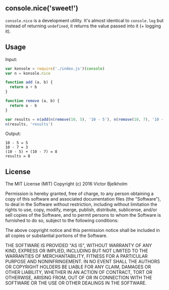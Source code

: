 ## console.nice('sweet!')

`console.nice` is a development utility. It's almost identical to `console.log` but instead of returning `undefined`, it returns the value passed into it (+ logging it).

## Usage

Input:
```javascript
var konsole = require('./index.js')(console)
var n = konsole.nice

function add (a, b) {
  return a + b
}

function remove (a, b) {
  return a - b
}

var results = n(add(n(remove(10, 5), '10 - 5'), n(remove(10, 7), '10 - 7')), '(10 - 5) + (10 - 7)')
n(results, 'results')
```

Output:
```
10 - 5 = 5
10 - 7 = 3
(10 - 5) + (10 - 7) = 8
results = 8
```

## License

The MIT License (MIT)
Copyright (c) 2016 Victor Bjelkholm

Permission is hereby granted, free of charge, to any person obtaining a copy of this software and associated documentation files (the "Software"), to deal in the Software without restriction, including without limitation the rights to use, copy, modify, merge, publish, distribute, sublicense, and/or sell copies of the Software, and to permit persons to whom the Software is furnished to do so, subject to the following conditions:

The above copyright notice and this permission notice shall be included in all copies or substantial portions of the Software.

THE SOFTWARE IS PROVIDED "AS IS", WITHOUT WARRANTY OF ANY KIND, EXPRESS OR IMPLIED, INCLUDING BUT NOT LIMITED TO THE WARRANTIES OF MERCHANTABILITY, FITNESS FOR A PARTICULAR PURPOSE AND NONINFRINGEMENT. IN NO EVENT SHALL THE AUTHORS OR COPYRIGHT HOLDERS BE LIABLE FOR ANY CLAIM, DAMAGES OR OTHER LIABILITY, WHETHER IN AN ACTION OF CONTRACT, TORT OR OTHERWISE, ARISING FROM, OUT OF OR IN CONNECTION WITH THE SOFTWARE OR THE USE OR OTHER DEALINGS IN THE SOFTWARE.


